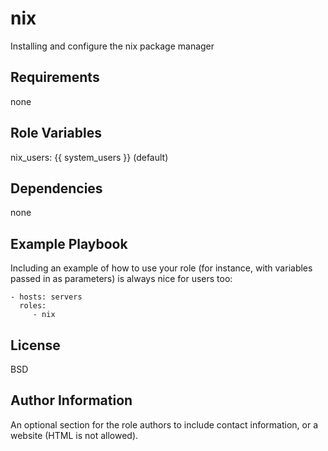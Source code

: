 nix
===

Installing and configure the nix package manager

Requirements
------------

none

Role Variables
--------------

nix_users: {{ system_users }} (default)

Dependencies
------------

none

Example Playbook
----------------

Including an example of how to use your role (for instance, with variables passed in as parameters) is always nice for users too:

    - hosts: servers
      roles:
         - nix

License
-------

BSD

Author Information
------------------

An optional section for the role authors to include contact information, or a website (HTML is not allowed).
